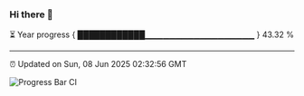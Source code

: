 ### Hi there 👋

⏳ Year progress { ████████████▁▁▁▁▁▁▁▁▁▁▁▁▁▁▁▁▁▁ } 43.32 %

---

⏰ Updated on Sun, 08 Jun 2025 02:32:56 GMT

![Progress Bar CI](https://github.com/IshwaranRudhara/GIT-ACTION/workflows/Progress%20Bar%20CI/badge.svg)
